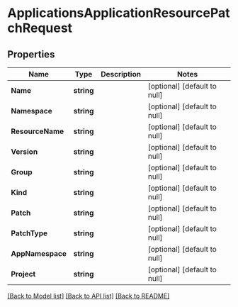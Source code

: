 # ApplicationsApplicationResourcePatchRequest

## Properties
Name | Type | Description | Notes
------------ | ------------- | ------------- | -------------
**Name** | **string** |  | [optional] [default to null]
**Namespace** | **string** |  | [optional] [default to null]
**ResourceName** | **string** |  | [optional] [default to null]
**Version** | **string** |  | [optional] [default to null]
**Group** | **string** |  | [optional] [default to null]
**Kind** | **string** |  | [optional] [default to null]
**Patch** | **string** |  | [optional] [default to null]
**PatchType** | **string** |  | [optional] [default to null]
**AppNamespace** | **string** |  | [optional] [default to null]
**Project** | **string** |  | [optional] [default to null]

[[Back to Model list]](../README.md#documentation-for-models) [[Back to API list]](../README.md#documentation-for-api-endpoints) [[Back to README]](../README.md)

